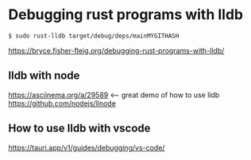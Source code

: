 # Debugging rust programs with lldb


`$ sudo rust-lldb target/debug/deps/mainMYGITHASH`

https://bryce.fisher-fleig.org/debugging-rust-programs-with-lldb/

## lldb with node
https://asciinema.org/a/29589 <-- great demo of how to use lldb
https://github.com/nodejs/llnode


## How to use lldb with vscode
https://tauri.app/v1/guides/debugging/vs-code/

